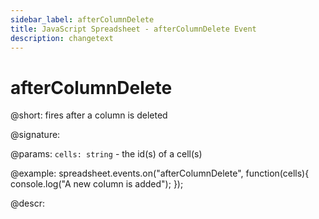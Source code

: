 ```yaml
---
sidebar_label: afterColumnDelete
title: JavaScript Spreadsheet - afterColumnDelete Event
description: changetext
---
```


# afterColumnDelete

@short: fires after a column is deleted

@signature:

@params:
`cells: string` - the id(s) of a cell(s)

@example:
spreadsheet.events.on("afterColumnDelete", function(cells){
	console.log("A new column is added");
});

@descr:
